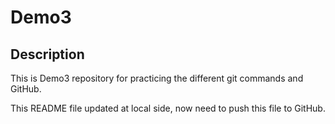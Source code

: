 # Demo3

## Description
This is Demo3 repository for practicing the different git commands and GitHub.

This README file updated at local side, now need to push this file to GitHub.
